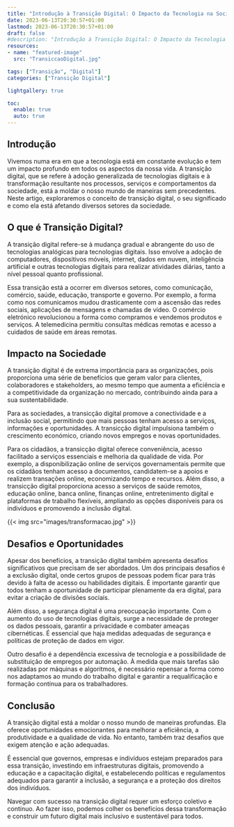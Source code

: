 ```yaml
---
title: "Introdução à Transição Digital: O Impacto da Tecnologia na Sociedade"
date: 2023-06-13T20:30:57+01:00
lastmod: 2023-06-13T20:30:57+01:00
draft: false
#description: "Introdução à Transição Digital: O Impacto da Tecnologia na Sociedade"
resources:
- name: "featured-image"
  src: "TransiccaoDigital.jpg"

tags: ["Transição", "Digital"]
categories: ["Transição Digital"]

lightgallery: true

toc:
  enable: true
  auto: true
---
```


## Introdução

Vivemos numa era em que a tecnologia está em constante evolução e tem um impacto profundo em todos os aspectos da nossa vida. A transição digital, que se refere à adoção generalizada de tecnologias digitais e à transformação resultante nos processos, serviços e comportamentos da sociedade, está a moldar o nosso mundo de maneiras sem precedentes. Neste artigo, exploraremos o conceito de transição digital, o seu significado e como ela está afetando diversos setores da sociedade.

## O que é Transição Digital?

A transição digital refere-se à mudança gradual e abrangente do uso de tecnologias analógicas para tecnologias digitais. Isso envolve a adoção de computadores, dispositivos móveis, internet, dados em nuvem, inteligência artificial e outras tecnologias digitais para realizar atividades diárias, tanto a nível pessoal quanto profissional.

Essa transição está a ocorrer em diversos setores, como comunicação, comércio, saúde, educação, transporte e governo. Por exemplo, a forma como nos comunicamos mudou drasticamente com a ascensão das redes sociais, aplicações de mensagens e chamadas de vídeo. O comércio eletrónico revolucionou a forma como compramos e vendemos produtos e serviços. A telemedicina permitiu consultas médicas remotas e acesso a cuidados de saúde em áreas remotas.

## Impacto na Sociedade

A transição digital é de extrema importância para as organizações, pois proporciona uma série de benefícios que geram 
valor para clientes, colaboradores e stakeholders, ao mesmo tempo que aumenta a eficiência e a competitividade da organização no mercado, contribuindo ainda para a sua sustentabilidade.

Para as sociedades, a transicção digital promove a conectividade e a inclusão social, permitindo que mais pessoas 
tenham acesso a serviços, informações e oportunidades. A transicção digital impulsiona também o crescimento económico, 
criando novos empregos e novas oportunidades.

Para os cidadãos, a transicção digital oferece conveniência, acesso facilitado a serviços essenciais e melhoria da 
qualidade de vida. Por exemplo, a disponibilização online de serviços governamentais permite que os cidadãos tenham acesso a documentos, candidatem-se a apoios e realizem transações online, economizando tempo e recursos. Além disso, a transicção digital proporciona acesso a serviços de saúde remotos, educação online, banca online, finanças online, entretenimento digital e plataformas de trabalho flexíveis, ampliando as opções disponíveis para os indivíduos e promovendo a inclusão digital. 

{{< img src="images/transformacao.jpg" >}}

## Desafios e Oportunidades

Apesar dos benefícios, a transição digital também apresenta desafios significativos que precisam de ser abordados. Um dos principais desafios é a exclusão digital, onde certos grupos de pessoas podem ficar para trás devido à falta de acesso ou habilidades digitais. É importante garantir que todos tenham a oportunidade de participar plenamente da era digital, para evitar a criação de divisões sociais.

Além disso, a segurança digital é uma preocupação importante. Com o aumento do uso de tecnologias digitais, surge a necessidade de proteger os dados pessoais, garantir a privacidade e combater ameaças cibernéticas. É essencial que haja medidas adequadas de segurança e políticas de proteção de dados em vigor.

Outro desafio é a dependência excessiva de tecnologia e a possibilidade de substituição de empregos por automação. À medida que mais tarefas são realizadas por máquinas e algoritmos, é necessário repensar a forma como nos adaptamos ao mundo do trabalho digital e garantir a requalificação e formação contínua para os trabalhadores.

## Conclusão

A transição digital está a moldar o nosso mundo de maneiras profundas. Ela oferece oportunidades emocionantes para melhorar a eficiência, a produtividade e a qualidade de vida. No entanto, também traz desafios que exigem atenção e ação adequadas.

É essencial que governos, empresas e indivíduos estejam preparados para essa transição, investindo em infraestruturas digitais, promovendo a educação e a capacitação digital, e estabelecendo políticas e regulamentos adequados para garantir a inclusão, a segurança e a proteção dos direitos dos indivíduos.

Navegar com sucesso na transição digital requer um esforço coletivo e contínuo. Ao fazer isso, podemos colher os benefícios dessa transformação e construir um futuro digital mais inclusivo e sustentável para todos.
